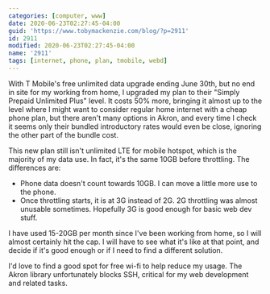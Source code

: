```yaml
---
categories: [computer, www]
date: 2020-06-23T02:27:45-04:00
guid: 'https://www.tobymackenzie.com/blog/?p=2911'
id: 2911
modified: 2020-06-23T02:27:45-04:00
name: '2911'
tags: [internet, phone, plan, tmobile, webd]
---
```


With T Mobile's free unlimited data upgrade ending June 30th, but no end in site for my working from home, I upgraded my plan to their "Simply Prepaid Unlimited Plus" level.<!--more-->  It costs 50% more, bringing it almost up to the level where I might want to consider regular home internet with a cheap phone plan, but there aren't many options in Akron, and every time I check it seems only their bundled introductory rates would even be close, ignoring the other part of the bundle cost.

This new plan still isn't unlimited LTE for mobile hotspot, which is the majority of my data use.  In fact, it's the same 10GB before throttling.  The differences are:

- Phone data doesn't count towards 10GB.  I can move a little more use to the phone.
- Once throttling starts, it is at 3G instead of 2G.  2G throttling was almost unusable sometimes.  Hopefully 3G is good enough for basic web dev stuff.

I have used 15-20GB per month since I've been working from home, so I will almost certainly hit the cap.  I will have to see what it's like at that point, and decide if it's good enough or if I need to find a different solution.

I'd love to find a good spot for free wi-fi to help reduce my usage.  The Akron library unfortunately blocks SSH, critical for my web development and related tasks.
